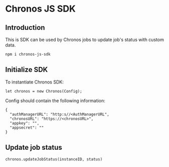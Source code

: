 # Chronos JS SDK
## Introduction
This is SDK can be used by Chronos jobs to update job's status with custom data.

```
npm i chronos-js-sdk
```

## Initialize SDK
To instantiate Chronos SDK:

```
let chronos = new Chronos(Config);
```

Config should contain the following information:

```
{
  "authManagerURL": "http:s//<AuthManagerURL",
  "chronosURL": "https://<chronosURL>",
  "appkey": "",
  "appsecret": ""
}
```

## Update job status
```
chronos.updateJobStatus(instanceID, status)
```
